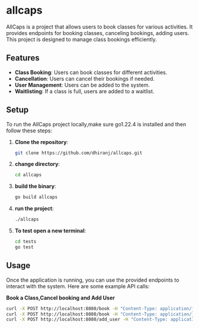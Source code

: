 # allcaps
AllCaps is a project that allows users to book classes for various activities. It provides endpoints for booking classes, canceling bookings, adding users. This project is designed to manage class bookings efficiently.

## Features

- **Class Booking**: Users can book classes for different activities.
- **Cancellation**: Users can cancel their bookings if needed.
- **User Management**: Users can be added to the system.
- **Waitlisting**: If a class is full, users are added to a waitlist.

## Setup

To run the AllCaps project locally,make sure  go1.22.4 is installed and then follow these steps:

1. **Clone the repository**:
   ```bash
   git clone https://github.com/dhiranj/allcaps.git

2. **change directory**:
   ```bash
   cd allcaps

3. **build the binary**:
   ```bash
   go build allcaps

4. **run the project**:
   ```bash
   ./allcaps

5. **To test open a new terminal**:
   ```bash
   cd tests
   go test

## Usage
Once the application is running, you can use the provided endpoints to interact with the system. Here are some example API calls:

**Book a Class,Cancel booking and Add User**
```bash
curl -X POST http://localhost:8080/book -H "Content-Type: application/json" -d '{"user_id": "USER_ID", "class_id": CLASS_ID}'
curl -X POST http://localhost:8080/book -H "Content-Type: application/json" -d '{"user_id": "USER_ID", "class_id": CLASS_ID}'
curl -X POST http://localhost:8080/add_user -H "Content-Type: application/json" -d '{"name": "USER_NAME"}'


